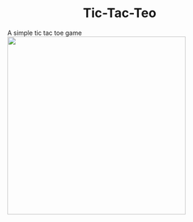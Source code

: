 <h1 style="text-align: center" >Tic-Tac-Teo</h1>
A simple tic tac toe game

<br />
<img src="https://user-images.githubusercontent.com/118962921/229288207-76a4c14a-a248-4434-a222-c662610e5100.jpg" height="400px"/>
